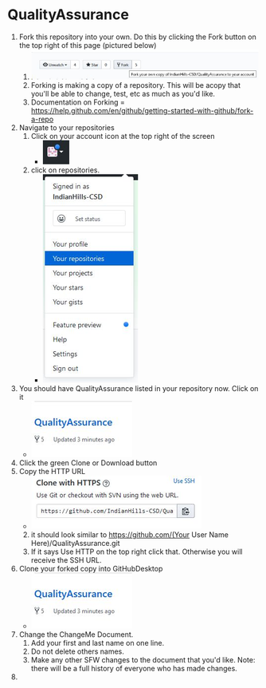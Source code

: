 # QualityAssurance

1. Fork this repository into your own.  Do this by clicking the Fork button on the top right of this page (pictured below)
   1. ![Fork Image](Fork%20image.jpg)
   2. Forking is making a copy of a repository.  This will be acopy that you'll be able to change, test, etc as much as you'd like.
   3. Documentation on Forking = https://help.github.com/en/github/getting-started-with-github/fork-a-repo
2. Navigate to your repositories
   1. Click on your account icon at the top right of the screen
      * ![Fork Image](Icon.jpg)
   2. click on repositories.
      * ![Fork Image](Profile%20Repo.jpg)
5. You should have QualityAssurance listed in your repository now.  Click on it
   * ![Fork Image](QualityAssurance.jpg)
6. Click the green Clone or Download button
7. Copy the HTTP URL
   * ![Fork Image](Clone%20with%20HTTPS.jpg)
   2. it should look similar to https://github.com/(Your User Name Here)/QualityAssurance.git
   3. If it says Use HTTP on the top right click that. Otherwise you will receive the SSH URL.
8. Clone your forked copy into GitHubDesktop
   * ![Fork Image](QualityAssurance.jpg)
9. Change the ChangeMe Document. 
   1. Add your first and last name on one line.
   2. Do not delete others names.
   3. Make any other SFW changes to the document that you'd like.  Note: there will be a full history of everyone who has made changes.
10. 

